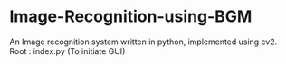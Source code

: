 # Image-Recognition-using-BGM
An Image recognition system written in python, implemented using cv2.
Root : index.py (To initiate GUI)
